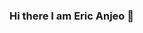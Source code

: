 ### Hi there I am Eric Anjeo 👋

<!--
**Museve/Museve** is a ✨ _special_ ✨ repository because its `README.md` (this file) appears on your GitHub profile.

Here are some ideas to get you started:

- 🔭 I’m currently working on improving my data science skills
- 🌱 I’m currently doing my masters degree in biometrics at The University of Nairobi
- 👯 I’m looking to collaborate on project that may bring positive changes within the community
- 🤔 I’m looking for help with building shiny app.
- 💬 Ask me about anytthing
- 📫 How to reach me: +254717825148
- 😄 Pronouns: He
- ⚡ Fun fact: I like cooking and eating
-->
